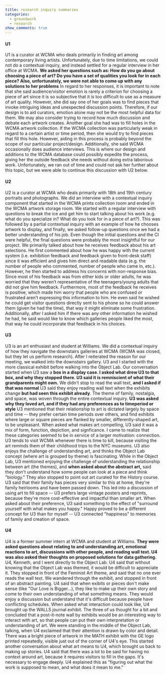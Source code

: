 ```yaml
---
title: research inquiry summaries
categories:
  - groundwork
  - research
show_comments: true
---
```


#### U1
U1 is a curator at WCMA who deals primarily in finding art among contemporary living artists. Unfortunately, due to time limitations, we could not do a contextual inquiry, and instead settled for a regular interview in her office at WCMA. **We asked her questions such as: How do you go about choosing a piece of art? Do you have a set of qualities you look for in each piece? Also, unfortunately, we were not able to come up with any solutions to her problems** In regard to her responses, it is important to note that she said audience/visitor emotion is rarely a criterion for choosing a piece of art since it is so subjective that it is too difficult to use as a measure of art quality. However, she did say one of her goals was to find pieces that invoke intriguing ideas and unexpected discussion points. Therefore, if our design is to aid curators, emotion alone may not be the most helpful data for them. We may also consider trying to record how much discussion and debate each artwork creates. Another goal she had was to fill holes in the WCMA artwork collection. If the WCMA collection was particularly weak in regard to a certain artist or time period, then she would try to find pieces that fill this hole. However, aiding in this process is probably beyond the scope of our particular project/design. Additionally, she said WCMA occasionally does audience interviews. This is where our design and additions to the WCMA database could possibly expedite the process, giving her the outside feedback she needs without doing extra laborious work. Unfortunately, we ran out of time and could not ask her further about this topic, but we were able to continue this discussion with U2 below.

#### U2
U2 is a curator at WCMA who deals primarily with 18th and 19th century portraits and photographs. We did an interview with a contextual inquiry component that started in the WCMA prints collection room and ended in the WCMA artwork storage room. We started with a regular interview with questions to break the ice and get him to start talking about his work (e.g. what do you specialize in? What do you look for in a piece of art?). This was followed by a partial contextual inquiry with an example of how he chooses artwork to display, and finally, we asked follow-up questions once we had a better understanding of his job. Even though the initial questions and the CI were helpful, the final questions were probably the most insightful for our project. We primarily talked about how he receives feedback about his art selections. He first commented about how he was happy with the current system (i.e. exhibition feedback and feedback given to front-desk staff) since it was efficient and gives him direct and readable data (e.g. the number of people who commented, number of people who came in, etc.). However, he then started to address his concerns with non-response bias. Since most of his feedback was from either kids or older adults, he was worried that they weren’t representative of the teenagers/young adults that did not give him feedback. Furthermore, most of the feedback he receives is positive, which made him worry that people who are confused or frustrated aren’t expressing this information to him. He even said he wished he could get visitor questions directly sent to his phone so he could answer them (given he had the time), that way it might eliminate some frustration. Additionally, after I asked him if there was any other information he wished he had, he said would like to know which galleries people liked the most, that way he could incorporate that feedback in his choices. 

#### U3
U3 is an art enthusiast and student at Williams. We did a contextual inquiry of how they navigate the downstairs galleries at WCMA (WCMA was closed, but they let us perform research). After I reiterated the reason for our meeting, we walked into the downstairs gallery. U3 and I started with the more classical exhibit before walking into the Object Lab. Our conversation started when U3 saw a **box in a display case. I asked what drew U3 to that box, and why they stopped there. U3 said it is remniscient of what their grandparents might own.** We didn't stop to read the wall text, **and I asked if that was normal** U3 said they enjoy reading wall text when the exhibits change **but had seen this exhibit already**. The theme of family, nostalgia, and space, was woven through the entire contextual inquiry. **U3 was asked why they loved art, and if they had any preferences as to timeperiod or style** U3 mentioned that their relationship to art is dictated largely by space and time -- they prefer certain time periods over others, and find exhibits where large or square pieces are flanked by smaller, differently-shaped art, to be unpleasant. When asked what makes art compelling, U3 said it was a mix of form, function, depiction, and signficance. I came to realize that these categories seemed to be in service of a larger motivation: connection. U3 tends to visit WCMA whenever there is time to kill, because visiting the art reminds them of their childhood trips to the NYC museums. U3 also enjoys the challenge of understanding art, and thinks the Object Lab concept (where art is grouped by theme) is fascinating. While in the Object Lab, U3 mentioned enjoying the challenge of understanding the relationship between art (the themes), and **when asked about the abstract art,** said they don't understand how some people can look at a piece and think "biology." They also  stopped  to point out art curated for the History course. U3 said that their family has pieces very similar to this at home, they're family heirlooms and have been passed down. This led into a discussion of using art to fill space -- U3 prefers large vintage posters and reprints, because they're more cost-effective and impactful than smaller art. When asked about their preference, U3 said something to the effect of "surround yourself with what makes you happy." Happy proved to be a different concept for U3 than for myself -- U3 connected "happiness" to memories of family and creation of space. 

#### U4
U4 is a former summer intern at WCMA and student at Williams. **They were asked questions about relating to and understanding art, emotional reactions to art, discussions with other people, and reading wall text. U4 was also asked their thoughts on proposed solutions for data gathering.** U4, Kenneth, and I went directly to the Object Lab. U4 said that without knowing that the Object Lab was themed, it would be difficult to appreciate it. They stopped in front of the Feminist Art theme, and said that no one ever reads the wall text. We wandered through the exhibit, and stopped in front of an abstract painting. U4 said that when exibits or pieces don't make sense (like "Our Love is Bigger...), they like to make up their own story and come to their own understanding of what something means. They would enjoy a discussion but understand that it's difficult because people have conflicting schedules. When asked what interaction could look like, U4 brought up the WALLS journal exhibit. The three of us thought for a bit and concluded that a post-it-note wall by exhibits would be an interesting way to interact with art, so that people can put their own interpretation or understanding of art. We were standing in the middle of the Object Lab, talking, when U4 exclaimed that their attention is drawn by color and detail. There was a bright piece of artwork in the MATH exhibit with the GE logo printed repeatedly, visible just out of the corner of U4's eye. This started another conversation about what art means to U4, which brought us back to making up stories. U4 said that there was a lot to be said for having no context around art, because it requires visitors to fill in the gaps. It's necessary to engage deeply. U4 explained this as "figuring out what the work is supposed to mean, and what does it mean to me."
